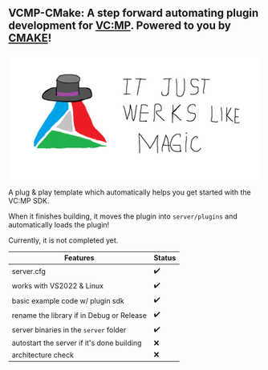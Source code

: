 ## VCMP-CMake: A step forward automating plugin development for [VC:MP](https://vc-mp.org/). Powered to you by [CMAKE](https://cmake.org/cmake/help/latest/)!

![](image.png)

A plug & play template which automatically helps you get started with the VC:MP SDK.

When it finishes building, it moves the plugin into `server/plugins`
 and automatically loads the plugin!
 
 Currently, it is not completed yet.
 
| Features | Status |
| - | - |
| server.cfg|✔️|
| works with VS2022 & Linux|✔️|
| basic example code w/ plugin sdk|✔️|
| rename the library if in Debug or Release|✔️|
| server binaries in the `server` folder|✔️|
| autostart the server if it's done building|❌|
| architecture check |❌|
